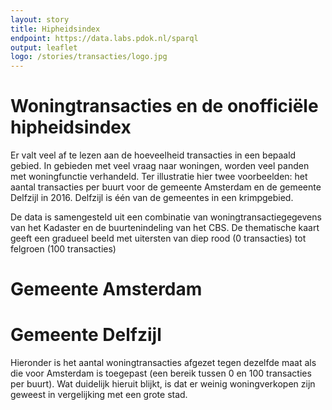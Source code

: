 ```yaml
---
layout: story
title: Hipheidsindex
endpoint: https://data.labs.pdok.nl/sparql
output: leaflet
logo: /stories/transacties/logo.jpg
---
```


# Woningtransacties en de onofficiële hipheidsindex
Er valt veel af te lezen aan de hoeveelheid transacties in een bepaald gebied. In gebieden met veel vraag naar woningen, worden veel panden met woningfunctie verhandeld. Ter illustratie hier twee voorbeelden: het aantal transacties per buurt voor de gemeente Amsterdam en de gemeente Delfzijl in 2016. Delfzijl is één van de gemeentes in een krimpgebied.

De data is samengesteld uit een combinatie van woningtransactiegegevens van het Kadaster en de buurtenindeling van het CBS. De thematische kaart geeft een gradueel beeld met uitersten van diep rood (0 transacties) tot felgroen (100 transacties)

# Gemeente Amsterdam
<div data-query data-query-sparql="amsterdam-hipheid.rq">
</div>

# Gemeente Delfzijl
Hieronder is het aantal woningtransacties afgezet tegen dezelfde maat als die voor Amsterdam is toegepast (een bereik tussen 0 en 100 transacties per buurt). Wat duidelijk hieruit blijkt, is dat er weinig woningverkopen zijn geweest in vergelijking met een grote stad.
<div data-query data-query-sparql="delfzijl-hipheid.rq">
</div>

